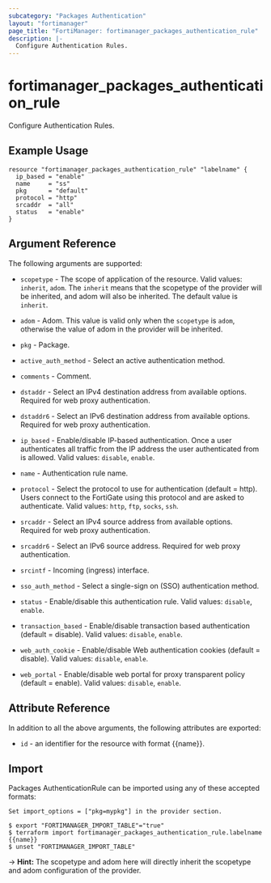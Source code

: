 ```yaml
---
subcategory: "Packages Authentication"
layout: "fortimanager"
page_title: "FortiManager: fortimanager_packages_authentication_rule"
description: |-
  Configure Authentication Rules.
---
```


# fortimanager_packages_authentication_rule
Configure Authentication Rules.

## Example Usage

```hcl
resource "fortimanager_packages_authentication_rule" "labelname" {
  ip_based = "enable"
  name     = "ss"
  pkg      = "default"
  protocol = "http"
  srcaddr  = "all"
  status   = "enable"
}
```

## Argument Reference


The following arguments are supported:

* `scopetype` - The scope of application of the resource. Valid values: `inherit`, `adom`. The `inherit` means that the scopetype of the provider will be inherited, and adom will also be inherited. The default value is `inherit`.
* `adom` - Adom. This value is valid only when the `scopetype` is `adom`, otherwise the value of adom in the provider will be inherited.
* `pkg` - Package.

* `active_auth_method` - Select an active authentication method.
* `comments` - Comment.
* `dstaddr` - Select an IPv4 destination address from available options. Required for web proxy authentication.
* `dstaddr6` - Select an IPv6 destination address from available options. Required for web proxy authentication.
* `ip_based` - Enable/disable IP-based authentication. Once a user authenticates all traffic from the IP address the user authenticated from is allowed. Valid values: `disable`, `enable`.

* `name` - Authentication rule name.
* `protocol` - Select the protocol to use for authentication (default = http). Users connect to the FortiGate using this protocol and are asked to authenticate. Valid values: `http`, `ftp`, `socks`, `ssh`.

* `srcaddr` - Select an IPv4 source address from available options. Required for web proxy authentication.
* `srcaddr6` - Select an IPv6 source address. Required for web proxy authentication.
* `srcintf` - Incoming (ingress) interface.
* `sso_auth_method` - Select a single-sign on (SSO) authentication method.
* `status` - Enable/disable this authentication rule. Valid values: `disable`, `enable`.

* `transaction_based` - Enable/disable transaction based authentication (default = disable). Valid values: `disable`, `enable`.

* `web_auth_cookie` - Enable/disable Web authentication cookies (default = disable). Valid values: `disable`, `enable`.

* `web_portal` - Enable/disable web portal for proxy transparent policy (default = enable). Valid values: `disable`, `enable`.



## Attribute Reference

In addition to all the above arguments, the following attributes are exported:
* `id` - an identifier for the resource with format {{name}}.

## Import

Packages AuthenticationRule can be imported using any of these accepted formats:
```
Set import_options = ["pkg=mypkg"] in the provider section.

$ export "FORTIMANAGER_IMPORT_TABLE"="true"
$ terraform import fortimanager_packages_authentication_rule.labelname {{name}}
$ unset "FORTIMANAGER_IMPORT_TABLE"
```
-> **Hint:** The scopetype and adom here will directly inherit the scopetype and adom configuration of the provider.
